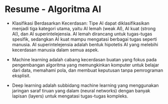 # Resume - Algoritma AI

 -  Klasifikasi Berdasarkan Kecerdasan: Tipe AI dapat diklasifikasikan menjadi tiga kategori utama, yaitu AI lemah (weak AI), AI kuat (strong AI), dan AI superintelejensia. AI lemah dirancang untuk tugas-tugas spesifik, sedangkan AI kuat mampu mengatasi berbagai tugas seperti manusia. AI superintelejensia adalah bentuk hipotetis AI yang melebihi kecerdasan manusia dalam semua aspek.

 - Machine learning adalah cabang kecerdasan buatan yang fokus pada pengembangan algoritma yang memungkinkan komputer untuk belajar dari data, memahami pola, dan membuat keputusan tanpa pemrograman eksplisit.

 - Deep learning adalah subbidang machine learning yang menggunakan jaringan saraf tiruan yang dalam (neural networks) dengan banyak lapisan (layers) untuk mengatasi tugas-tugas kompleks.